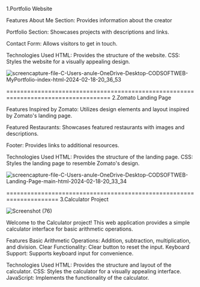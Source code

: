 1.Portfolio Website

Features
About Me Section: Provides information about the creator

Portfolio Section: Showcases projects with descriptions and links.

Contact Form: Allows visitors to get in touch.

Technologies Used
HTML: Provides the structure of the website.
CSS: Styles the website for a visually appealing design.

![screencapture-file-C-Users-anule-OneDrive-Desktop-CODSOFTWEB-MyPortfolio-index-html-2024-02-18-20_36_53](https://github.com/anulengure5/CODSOFT_WEB/assets/114414659/585ad703-5e16-4ca8-8cce-6d484eb360d3)


====================================================================================
2.Zomato Landing Page

Features
Inspired by Zomato: Utilizes design elements and layout inspired by Zomato's landing page.

Featured Restaurants: Showcases featured restaurants with images and descriptions.

Footer: Provides links to additional resources.

Technologies Used
HTML: Provides the structure of the landing page.
CSS: Styles the landing page to resemble Zomato's design.

![screencapture-file-C-Users-anule-OneDrive-Desktop-CODSOFTWEB-Landing-Page-main-html-2024-02-18-20_33_34](https://github.com/anulengure5/CODSOFT_WEB/assets/114414659/ac6892f2-63f8-4b0e-b9ba-0c47ea1db918)

=====================================================================
3.Calculator Project

![Screenshot (76)](https://github.com/anulengure5/CODSOFT_WEB/assets/114414659/8d9f9689-d4ff-4d99-b8a2-13f92e80f672)

Welcome to the Calculator project! This web application provides a simple calculator interface for basic arithmetic operations.

Features
Basic Arithmetic Operations: Addition, subtraction, multiplication, and division.
Clear Functionality: Clear button to reset the input.
Keyboard Support: Supports keyboard input for convenience.

Technologies Used
HTML: Provides the structure and layout of the calculator.
CSS: Styles the calculator for a visually appealing interface.
JavaScript: Implements the functionality of the calculator.
